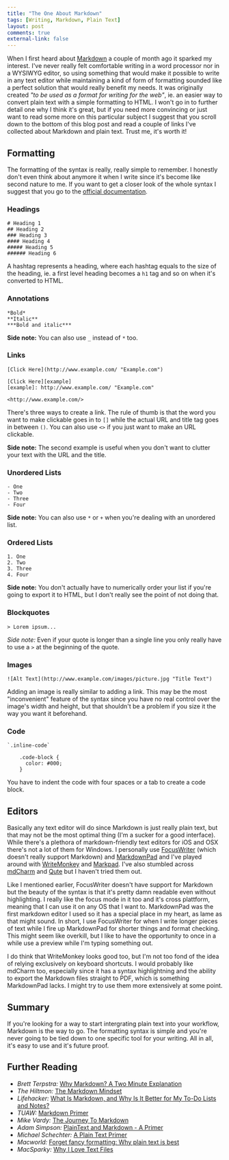 ```yaml
---
title: "The One About Markdown"
tags: [Writing, Markdown, Plain Text]
layout: post
comments: true
external-link: false
---
```


When I first heard about [Markdown](http://daringfireball.net/projects/markdown/ "Markdown") a couple of month ago it sparked my interest. I've never really felt comfortable writing in a word processor nor in a WYSIWYG editor, so using something that would make it possible to write in any text editor while maintaining a kind of form of formatting sounded like a perfect solution that would really benefit my needs. It was originally created *"to be used as a format for writing for the web"*, ie. an easier way to convert plain text with a simple formatting to HTML. I won't go in to further detail one why I think it's great, but if you need more convincing or just want to read some more on this particular subject I suggest that you scroll down to the bottom of this blog post and read a couple of links I've collected about Markdown and plain text. Trust me, it's worth it!

## Formatting

The formatting of the syntax is really, really simple to remember. I honestly don't even think about anymore it when I write since it's become like second nature to me. If you want to get a closer look of the whole syntax I suggest that you go to the [official documentation](http://daringfireball.net/projects/markdown/syntax "Markdown Syntax").

### Headings

    # Heading 1
    ## Heading 2
    ### Heading 3
    #### Heading 4
    ##### Heading 5
    ###### Heading 6

A hashtag represents a heading, where each hashtag equals to the size of the heading, ie. a first level heading becomes a `h1` tag and so on when it's converted to HTML.

### Annotations

    *Bold* 
    **Italic**
    ***Bold and italic***

**Side note:** You can also use `_` instead of `*` too.

### Links

    [Click Here](http://www.example.com/ "Example.com") 

    [Click Here][example]
    [example]: http://www.example.com/ "Example.com"

    <http://www.example.com/>

There's three ways to create a link. The rule of thumb is that the word you want to make clickable goes in to `[]` while the actual URL and title tag goes in between `()`. You can also use `<>` if you just want to make an URL clickable.

**Side note:** The second example is useful when you don't want to clutter your text with the URL and the title.

### Unordered Lists

    - One 
    - Two
    - Three
    - Four

**Side note:** You can also use `*` or `+` when you're dealing with an unordered list.

### Ordered Lists

    1. One 
    2. Two
    3. Three
    4. Four

**Side note:** You don't actually have to numerically order your list if you're going to export it to HTML, but I don't really see the point of not doing that.

### Blockquotes

    > Lorem ipsum...

*Side note:* Even if your quote is longer than a single line you only really have to use a `>` at the beginning of the quote.

### Images

    ![Alt Text](http://www.example.com/images/picture.jpg "Title Text")

Adding an image is really similar to adding a link. This may be the most "inconvenient" feature of the syntax since you have no real control over the image's width and height, but that shouldn't be a problem if you size it the way you want it beforehand.

### Code

    `.inline-code` 

        .code-block {
          color: #000;
        }

You have to indent the code with four spaces or a tab to create a code block.

## Editors

Basically any text editor will do since Markdown is just really plain text, but that may not be the most optimal thing (I'm a sucker for a good interface). While there's a plethora of markdown-friendly text editors for iOS and OSX there's not a lot of them for Windows. I personally use [FocusWriter](http://gottcode.org/focuswriter/ "FocusWriter") (which doesn't really support Markdown) and [MarkdownPad](http://www.markdownpad.com/ "MarkdownPad") and  I've played around with [WriteMonkey](http://writemonkey.com/ "WriteMonkey") and [Markpad](http://code52.org/DownmarkerWPF/ "Markpad"). I've also stumbled across [mdCharm](http://www.mdcharm.com/ "mdCharm") and [Qute](http://www.inkcode.net/qute "Qute") but I haven't tried them out.

Like I mentioned earlier, FocusWriter doesn't have support for Markdown but the beauty of the syntax is that it's pretty damn readable even without highlighting. I really like the focus mode in it too and it's cross plattform, meaning that I can use it on any OS that I want to. MarkdownPad was the first markdown editor I used so it has a special place in my heart, as lame as  that might sound. In short, I use FocusWriter for when I write longer pieces of text while I fire up MarkdownPad for shorter things and format checking. This might seem like overkill, but I like to have the opportunity to once in a while use a preview while I'm typing something out. 

I do think that WriteMonkey looks good too, but I'm not too fond of the idea of relying exclusively on keyboard shortcuts. I would probably like mdCharm too, especially since it has a syntax highlightning and the ability to export the Markdown files straight to PDF, which is something MarkdownPad lacks. I might try to use them more extensively at some point.

## Summary

If you're looking for a way to start intergrating plain text into your workflow, Markdown is the way to go. The formatting syntax is simple and you're never going to be tied down to one specific tool for your writing. All in all, it's easy to use and it's future proof.

## Further Reading

- *Brett Terpstra:* [Why Markdown? A Two Minute Explanation](http://brettterpstra.com/why-markdown-a-two-minute-explanation/ "Why Markdown? A Two Minute Explanation") 
- *The Hiltmon:* [The Markdown Mindset](http://www.hiltmon.com/blog/2012/02/20/the-markdown-mindset/ "The Markdown Mindset")
- *Lifehacker:* [What Is Markdown, and Why Is It Better for My To-Do Lists and Notes?](http://lifehacker.com/5943320/what-is-markdown-and-why-is-it-better-for-my-to+do-lists-and-notes?tag=ask-lifehacker "What Is Markdown, and Why Is It Better for My To-Do Lists and Notes?")
- *TUAW:* [Markdown Primer](http://www.tuaw.com/markdown-primer "Markdown Primer")
- *Mike Vardy:* [The Journey To Markdown](http://vardy.me/the-journey-to-markdown/ "The Journey To Markdown")
- *Adam Simpson:* [PlainText and Markdown - A Primer](http://www.adamsimpson.net/plaintext-and-markdown-a-primer "PlainText and Markdown - A Primer")
- *Michael Schechter:* [A Plain Text Primer](http://www.bettermess.com/a-plain-text-primer/ "A Plain Text Primer")
- *Macworld:* [Forget fancy formatting: Why plain text is best](http://www.macworld.com/article/1161549/forget_fancy_formatting_why_plain_text_is_best.html "Forget fancy formatting: Why plain text is best")
- *MacSparky:* [Why I Love Text Files](http://macsparky.com/2011/2/10/the-joy-of-text.html "Why I Love Text Files")
